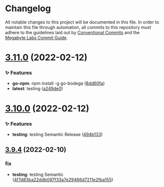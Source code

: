 # Changelog

All notable changes to this project will be documented in this file. In order to maintain         this file through automation, all commits to this repository must adhere to the guidelines laid out by         [Conventional Commits](https://conventionalcommits.org) and the         [Megabyte Labs Commit Guide](https://megabyte.space/docs/contributing/commits).

# [3.11.0](https://gitlab.com/megabyte-labs/go/cli/bodega/compare/v3.10.0...v3.11.0) (2022-02-12)


### ✨ Features

* **go-npm**: npm install -g go-bodega ([8dd60fa](https://gitlab.com/megabyte-labs/go/cli/bodega/commit/8dd60fa)) 
* **latest**: testing ([a249de0](https://gitlab.com/megabyte-labs/go/cli/bodega/commit/a249de0))

# [3.10.0](https://gitlab.com/megabyte-labs/go/cli/bodega/compare/v3.9.4...v3.10.0) (2022-02-12)


### ✨ Features

* **testing**: testing Semantic Release ([494b133](https://gitlab.com/megabyte-labs/go/cli/bodega/commit/494b133))

## [3.9.4](https://gitlab.com/megabyte-labs/go/cli/bodega/compare/v3.9.3...v3.9.4) (2022-02-10)


### fix

* **testing**: testing Semantic ([4f7d83ba22ddb097f33a7e29466d7211e2fba155](https://gitlab.com/megabyte-labs/go/cli/bodega/commit/4f7d83ba22ddb097f33a7e29466d7211e2fba155))
